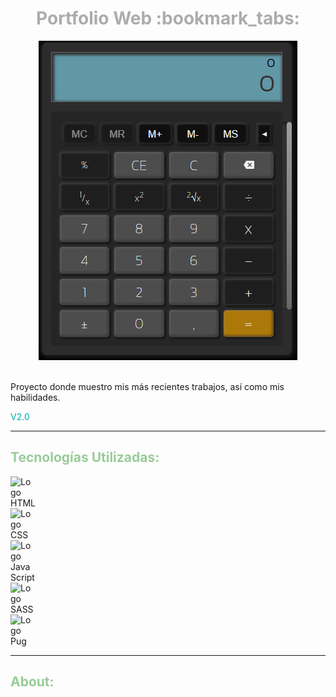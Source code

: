 <h1 style="text-align: center; color:#ACACAC"> Portfolio Web :bookmark_tabs: </h1>
<div style="text-align: center"> 
    <img src="./assets/photos/project_1.jpg"/>
</div>
<br>
<p>Proyecto donde muestro mis más recientes trabajos, así como mis habilidades.</p> 
<span style="color:#00ACB4">V2.0</span>

------------
<h2 style="color:#99CC99" >Tecnologías Utilizadas:</h2>
<div display:flex; flex-direction:column; gap:10px">
    <div style="display:flex; align-items:center; gap:10px">
        <img style="width:40px" src="https://www.w3.org/html/logo/downloads/HTML5_Badge.svg" title="Logo HTML"/>
    </div>
    <div style="display:flex; align-items:center; gap:10px">
        <img style="width:40px" src="https://upload.wikimedia.org/wikipedia/commons/6/62/CSS3_logo.svg" title="Logo CSS"/>
    </div>
    <div style="display:flex; align-items:center; gap:10px">
        <img style="width:40px" src="https://upload.wikimedia.org/wikipedia/commons/6/6a/JavaScript-logo.png" title="Logo JavaScript"/>
    </div>
    <div style="display:flex; align-items:center; gap:10px">
        <img style="width:40px" src="https://sass-lang.com/assets/img/logos/logo-b6e1ef6e.svg" title="Logo SASS"/>
    </div>
    <div style="display:flex; align-items:center; gap:10px">
        <img style="width:40px" src="https://cdn.worldvectorlogo.com/logos/pug.svg" title="Logo Pug"/>
    </div>
</div>

----
<h2 style="color:#99CC99" >About:</h2>

